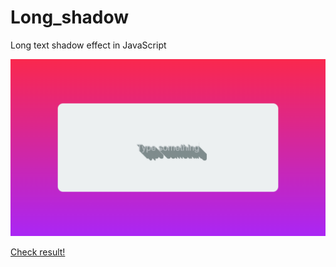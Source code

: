 # Long_shadow

Long text shadow effect in JavaScript

![](./result.png)

[Check result!](https://magenta-begonia-19f571.netlify.app/)
